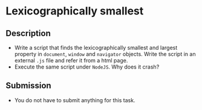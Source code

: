 # Lexicographically smallest

## Description
- Write a script that finds the lexicographically smallest and largest property in `document`, `window` and `navigator` objects. Write the script in an external `.js` file and refer it from a html page.
- Execute the same script under `NodeJS`. Why does it crash?

## Submission
- You do not have to submit anything for this task.

